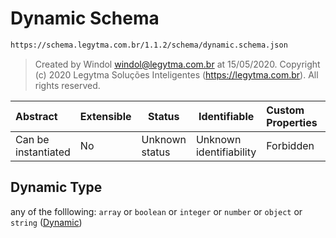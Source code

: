 # Dynamic Schema

```txt
https://schema.legytma.com.br/1.1.2/schema/dynamic.schema.json
```




> Created by Windol [windol@legytma.com.br](mailto:windol@legytma.com.br) at 15/05/2020.
> Copyright (c) 2020 Legytma Soluções Inteligentes (<https://legytma.com.br>). All rights reserved.
>

| Abstract            | Extensible | Status         | Identifiable            | Custom Properties | Additional Properties | Access Restrictions | Defined In                                                                  |
| :------------------ | ---------- | -------------- | ----------------------- | :---------------- | --------------------- | ------------------- | --------------------------------------------------------------------------- |
| Can be instantiated | No         | Unknown status | Unknown identifiability | Forbidden         | Allowed               | none                | [dynamic.schema.json](../schema/dynamic.schema.json) |

## Dynamic Type

any of the folllowing: `array` or `boolean` or `integer` or `number` or `object` or `string` ([Dynamic](dynamic.md))
